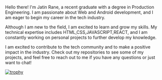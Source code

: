 Hello there! I'm Jatin Rane, a recent graduate with a degree in Production Engineering. I am passionate about Web and Android development, and I am eager to begin my career in the tech industry.

Although I am new to the field, I am excited to learn and grow my skills. My technical expertise includes HTML,CSS,JAVASCRIPT,REACT, and I am constantly working on personal projects to further develop my knowledge.

I am excited to contribute to the tech community and to make a positive impact in the industry. Check out my repositories to see some of my projects, and feel free to reach out to me if you have any questions or just want to chat!


[![trophy](https://github-profile-trophy.vercel.app/?username=Shiba-Tatsuya)](https://github.com/Shiba-Tatsuya/github-profile-trophy)
<!---
Shiba-Tatsuya/Shiba-Tatsuya is a ✨ special ✨ repository because its `README.md` (this file) appears on your GitHub profile.
You can click the Preview link to take a look at your changes.
--->
